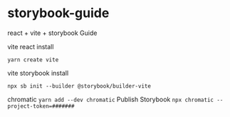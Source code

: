 # storybook-guide
react + vite + storybook Guide


vite react install

`yarn create vite`

vite storybook install

`npx sb init --builder @storybook/builder-vite`  

chromatic
`yarn add --dev chromatic`
Publish Storybook
`npx chromatic --project-token=#######`
